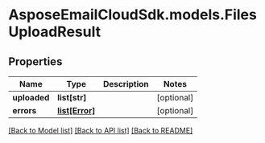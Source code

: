 # AsposeEmailCloudSdk.models.FilesUploadResult
## Properties
Name | Type | Description | Notes
------------ | ------------- | ------------- | -------------
**uploaded** | **list[str]** |  | [optional] 
**errors** | [**list[Error]**](Error.md) |  | [optional] 



[[Back to Model list]](README.md#documentation-for-models) [[Back to API list]](README.md#documentation-for-api-endpoints) [[Back to README]](README.md)


